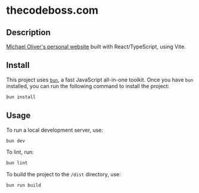 # thecodeboss.com

## Description

[Michael Oliver's personal website](https://thecodeboss.com) built with React/TypeScript, using Vite.

## Install

This project uses [`bun`](https://bun.sh/), a fast JavaScript all-in-one toolkit. Once you have `bun` installed, you can run the following command to install the project:

```sh
bun install
```

## Usage

To run a local development server, use:

```sh
bun dev
```

To lint, run:

```sh
bun lint
```

To build the project to the `/dist` directory, use:

```sh
bun run build
```
